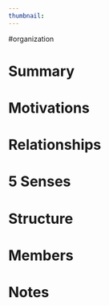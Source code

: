 ```yaml
---
thumbnail:
---
```

#organization

# Summary
# Motivations
# Relationships
# 5 Senses
# Structure
# Members
# Notes
